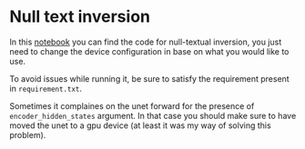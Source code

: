 # Null text inversion
In this [notebook](run_null_text.ipynb) you can find the code for null-textual inversion, you just need to change the device configuration in base on what you would like to use. 

To avoid issues while running it, be sure to satisfy the requirement present in `requirement.txt`.

Sometimes it complaines on the unet forward for the presence of `encoder_hidden_states` argument. In that case you should make sure to have moved the unet to a gpu device (at least it was my way of solving this problem).
